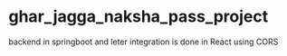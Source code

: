 # ghar_jagga_naksha_pass_project
backend in springboot and leter integration is done in React using CORS 
